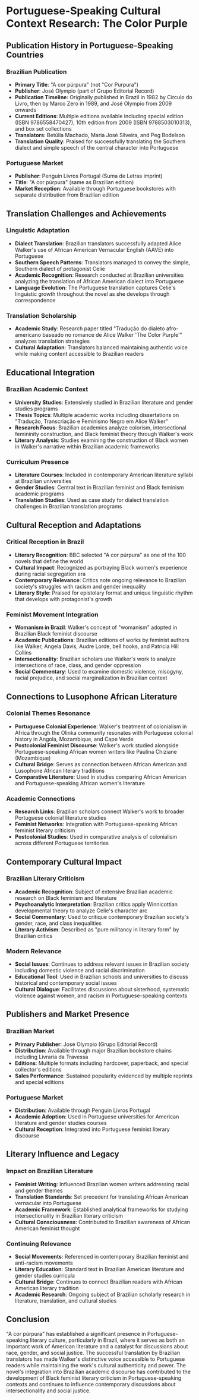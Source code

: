 # Portuguese-Speaking Cultural Context Research: The Color Purple

## Publication History in Portuguese-Speaking Countries

### Brazilian Publication
- **Primary Title**: "A cor púrpura" (not "Cor Purpura")
- **Publisher**: José Olympio (part of Grupo Editorial Record)
- **Publication Timeline**: Originally published in Brazil in 1982 by Círculo do Livro, then by Marco Zero in 1989, and José Olympio from 2009 onwards
- **Current Editions**: Multiple editions available including special edition (ISBN 9786558470427), 10th edition from 2009 (ISBN 9788503010313), and box set collections
- **Translators**: Betúlia Machado, Maria José Silveira, and Peg Bodelson
- **Translation Quality**: Praised for successfully translating the Southern dialect and simple speech of the central character into Portuguese

### Portuguese Market
- **Publisher**: Penguin Livros Portugal (Suma de Letras imprint)
- **Title**: "A cor púrpura" (same as Brazilian edition)
- **Market Reception**: Available through Portuguese bookstores with separate distribution from Brazilian edition

## Translation Challenges and Achievements

### Linguistic Adaptation
- **Dialect Translation**: Brazilian translators successfully adapted Alice Walker's use of African American Vernacular English (AAVE) into Portuguese
- **Southern Speech Patterns**: Translators managed to convey the simple, Southern dialect of protagonist Celie
- **Academic Recognition**: Research conducted at Brazilian universities analyzing the translation of African American dialect into Portuguese
- **Language Evolution**: The Portuguese translation captures Celie's linguistic growth throughout the novel as she develops through correspondence

### Translation Scholarship
- **Academic Study**: Research paper titled "Tradução do dialeto afro-americano baseado no romance de Alice Walker 'The Color Purple'" analyzes translation strategies
- **Cultural Adaptation**: Translators balanced maintaining authentic voice while making content accessible to Brazilian readers

## Educational Integration

### Brazilian Academic Context
- **University Studies**: Extensively studied in Brazilian literature and gender studies programs
- **Thesis Topics**: Multiple academic works including dissertations on "Tradução, Transcriação e Feminismo Negro em Alice Walker"
- **Research Focus**: Brazilian academics analyze colorism, intersectional femininity construction, and Black feminist theory through Walker's work
- **Literary Analysis**: Studies examining the construction of Black women in Walker's narrative within Brazilian academic frameworks

### Curriculum Presence
- **Literature Courses**: Included in contemporary American literature syllabi at Brazilian universities
- **Gender Studies**: Central text in Brazilian feminist and Black feminism academic programs
- **Translation Studies**: Used as case study for dialect translation challenges in Brazilian translation programs

## Cultural Reception and Adaptations

### Critical Reception in Brazil
- **Literary Recognition**: BBC selected "A cor púrpura" as one of the 100 novels that define the world
- **Cultural Impact**: Recognized as portraying Black women's experience during racial segregation era
- **Contemporary Relevance**: Critics note ongoing relevance to Brazilian society's struggles with racism and gender inequality
- **Literary Style**: Praised for epistolary format and unique linguistic rhythm that develops with protagonist's growth

### Feminist Movement Integration
- **Womanism in Brazil**: Walker's concept of "womanism" adopted in Brazilian Black feminist discourse
- **Academic Publications**: Brazilian editions of works by feminist authors like Walker, Angela Davis, Audre Lorde, bell hooks, and Patricia Hill Collins
- **Intersectionality**: Brazilian scholars use Walker's work to analyze intersections of race, class, and gender oppression
- **Social Commentary**: Used to examine domestic violence, misogyny, racial prejudice, and social marginalization in Brazilian context

## Connections to Lusophone African Literature

### Colonial Themes Resonance
- **Portuguese Colonial Experience**: Walker's treatment of colonialism in Africa through the Olinka community resonates with Portuguese colonial history in Angola, Mozambique, and Cape Verde
- **Postcolonial Feminist Discourse**: Walker's work studied alongside Portuguese-speaking African women writers like Paulina Chiziane (Mozambique)
- **Cultural Bridge**: Serves as connection between African American and Lusophone African literary traditions
- **Comparative Literature**: Used in studies comparing African American and Portuguese-speaking African women's literature

### Academic Connections
- **Research Links**: Brazilian scholars connect Walker's work to broader Portuguese colonial literature studies
- **Feminist Networks**: Integration with Portuguese-speaking African feminist literary criticism
- **Postcolonial Studies**: Used in comparative analysis of colonialism across different Portuguese territories

## Contemporary Cultural Impact

### Brazilian Literary Criticism
- **Academic Recognition**: Subject of extensive Brazilian academic research on Black feminism and literature
- **Psychoanalytic Interpretation**: Brazilian critics apply Winnicottian developmental theory to analyze Celie's character arc
- **Social Commentary**: Used to critique contemporary Brazilian society's gender, race, and class inequalities
- **Literary Activism**: Described as "pure militancy in literary form" by Brazilian critics

### Modern Relevance
- **Social Issues**: Continues to address relevant issues in Brazilian society including domestic violence and racial discrimination
- **Educational Tool**: Used in Brazilian schools and universities to discuss historical and contemporary social issues
- **Cultural Dialogue**: Facilitates discussions about sisterhood, systematic violence against women, and racism in Portuguese-speaking contexts

## Publishers and Market Presence

### Brazilian Market
- **Primary Publisher**: José Olympio (Grupo Editorial Record)
- **Distribution**: Available through major Brazilian bookstore chains including Livraria da Travessa
- **Editions**: Multiple formats including hardcover, paperback, and special collector's editions
- **Sales Performance**: Sustained popularity evidenced by multiple reprints and special editions

### Portuguese Market
- **Distribution**: Available through Penguin Livros Portugal
- **Academic Adoption**: Used in Portuguese universities for American literature and gender studies courses
- **Cultural Reception**: Integrated into Portuguese feminist literary discourse

## Literary Influence and Legacy

### Impact on Brazilian Literature
- **Feminist Writing**: Influenced Brazilian women writers addressing racial and gender themes
- **Translation Standards**: Set precedent for translating African American vernacular into Portuguese
- **Academic Framework**: Established analytical frameworks for studying intersectionality in Brazilian literary criticism
- **Cultural Consciousness**: Contributed to Brazilian awareness of African American feminist thought

### Continuing Relevance
- **Social Movements**: Referenced in contemporary Brazilian feminist and anti-racism movements
- **Literary Education**: Standard text in Brazilian American literature and gender studies curricula
- **Cultural Bridge**: Continues to connect Brazilian readers with African American literary tradition
- **Academic Research**: Ongoing subject of Brazilian scholarly research in literature, translation, and cultural studies

## Conclusion

"A cor púrpura" has established a significant presence in Portuguese-speaking literary culture, particularly in Brazil, where it serves as both an important work of American literature and a catalyst for discussions about race, gender, and social justice. The successful translation by Brazilian translators has made Walker's distinctive voice accessible to Portuguese readers while maintaining the work's cultural authenticity and power. The novel's integration into Brazilian academic discourse has contributed to the development of Black feminist literary criticism in Portuguese-speaking contexts and continues to influence contemporary discussions about intersectionality and social justice.